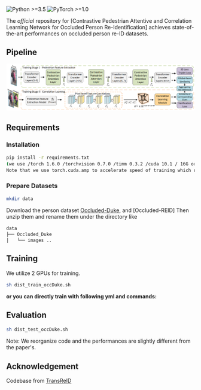![Python >=3.5](https://img.shields.io/badge/Python->=3.5-yellow.svg)
![PyTorch >=1.0](https://img.shields.io/badge/PyTorch->=1.6-blue.svg)


The *official* repository for [Contrastive Pedestrian Attentive and Correlation Learning Network for Occluded Person Re-Identification] achieves state-of-the-art performances on occluded person re-ID datasets.


## Pipeline

![framework](figs/architecture.png)



## Requirements

### Installation

```bash
pip install -r requirements.txt
(we use /torch 1.6.0 /torchvision 0.7.0 /timm 0.3.2 /cuda 10.1 / 16G or 32G V100 for training and evaluation.
Note that we use torch.cuda.amp to accelerate speed of training which requires pytorch >=1.6)
```

### Prepare Datasets

```bash
mkdir data
```

Download the person dataset [Occluded-Duke](https://github.com/lightas/Occluded-DukeMTMC-Dataset), and [Occluded-REID]
Then unzip them and rename them under the directory like

```
data
├── Occluded_Duke
│   └── images ..

```

## Training

We utilize 2 GPUs for training.

```bash
sh dist_train_occDuke.sh
```

**or you can directly train with following  yml and commands:**

## Evaluation

```bash
sh dist_test_occDuke.sh
```


Note: We reorganize code and the performances are slightly different from the paper's.

## Acknowledgement

Codebase from [TransReID](https://github.com/damo-cv/TransReID)

<!-- 
## Citation

If you find this code useful for your research, please cite our paper

```
@InProceedings{He_2021_ICCV,
    author    = {He, Shuting and Luo, Hao and Wang, Pichao and Wang, Fan and Li, Hao and Jiang, Wei},
    title     = {TransReID: Transformer-Based Object Re-Identification},
    booktitle = {Proceedings of the IEEE/CVF International Conference on Computer Vision (ICCV)},
    month     = {October},
    year      = {2021},
}
``` -->

<!-- ## Contact

If you have any question, please feel free to contact us. E-mail: [shuting_he@zju.edu.cn](mailto:shuting_he@zju.edu.cn) , [haoluocsc@zju.edu.cn](mailto:haoluocsc@zju.edu.cn) -->

